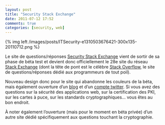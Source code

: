 ```yaml
---
layout: post
title: "Security Stack Exchange"
date: 2011-07-12 17:52
comments: true
categories: [security, web]
---
```

{% img left /images/posts/ITSecurity-e1310503676421-300x135-20110712.png %}

Le site de questions/réponses [Security Stack Exchange](http://security.stackexchange.com/) vient de sortir de sa phase de béta test et devient donc officiellement le 28e site du réseau [Stack Exchange](http://stackexchange.com/sites) (dont la tête de pont est le célèbre [Stack Overflow](http://stackoverflow.com/), le site de questions/réponses dédié aux programmeurs de tout poil).

Nouveau design donc pour le site qui abandonne les couleurs de la béta, mais également ouverture d’un [blog](http://security.blogoverflow.com/) et d’un [compte twitter](https://twitter.com/StackSecurity). Si vous avez des questions sur la sécurité des applications web, sur la certification des PKI, sur les cartes à puce, sur les standards cryptographiques… vous êtes au bon endroit.

À noter également l’ouverture (mais pour le moment en béta privée) d’un autre site dédié spécifiquement aux questions touchant la cryptographie.
